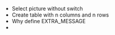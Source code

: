- Select picture without switch
- Create table with n columns and n rows
- Why define EXTRA_MESSAGE
- 
